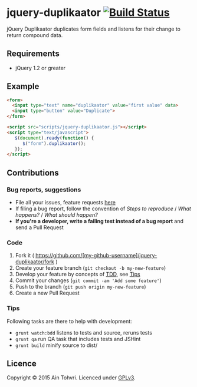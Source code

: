 # jquery-duplikaator [![Build Status](http://img.shields.io/travis/ain/jquery-duplikaator.svg)](https://travis-ci.org/ain/jquery-duplikaator)

jQuery Duplikaator duplicates form fields and listens for their change to return compound data.

## Requirements

- jQuery 1.2 or greater

## Example

```html
<form>
  <input type="text" name="duplikaator" value="first value" data>
  <input type="button" value="Duplicate">
</form>

<script src="scripts/jquery-duplikaator.js"></script>
<script type="text/javascript">
   $(document).ready(function() {
      $("form").duplikaator();
   });
</script>
```

## Contributions

### Bug reports, suggestions

- File all your issues, feature requests [here](https://github.com/ain/jquery-duplikaator/issues)
- If filing a bug report, follow the convention of _Steps to reproduce_ / _What happens?_ / _What should happen?_
- __If you're a developer, write a failing test instead of a bug report__ and send a Pull Request

### Code

1. Fork it ( https://github.com/[my-github-username]/jquery-duplikaator/fork )
2. Create your feature branch (`git checkout -b my-new-feature`)
3. Develop your feature by concepts of [TDD](http://en.wikipedia.org/wiki/Test-driven_development), see [Tips](#tips)
3. Commit your changes (`git commit -am 'Add some feature'`)
4. Push to the branch (`git push origin my-new-feature`)
5. Create a new Pull Request

### Tips

Following tasks are there to help with development:

- `grunt watch:bdd` listens to tests and source, reruns tests
- `grunt qa` run QA task that includes tests and JSHint
- `grunt build` minify source to dist/

## Licence
Copyright © 2015 Ain Tohvri. Licenced under [GPLv3](LICENSE).